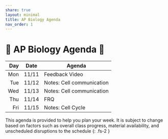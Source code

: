 ```yaml
---
share: true
layout: minimal
title: AP Biology Agenda
nav_order: 1
---
```

# 🧬 AP Biology Agenda 🦠

| Day | Date  | Agenda                    |
| ---:|:-----:| ------------------------- |
| Mon | 11/11 | Feedback Video            |
| Tue | 11/12 | Notes: Cell communication |
| Wed | 11/13 | Notes: Cell communication |
| Thu | 11/14 | FRQ                       |
| Fri | 11/15 | Notes: Cell Cycle         |

This agenda is provided to help you plan your week. It is subject to change based on factors such as overall class progress, material availability, and unscheduled disruptions to the schedule {: .fs-2 }